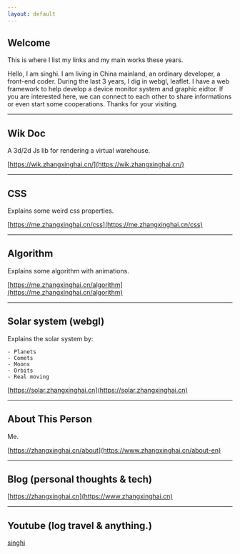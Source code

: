 ```yaml
---
layout: default
---
```


## Welcome

This is where I list my links and my main works these years.

Hello, I am singhi. I am living in China mainland, an ordinary developer, a front-end coder. During the last 3 years, I dig in webgl, leaflet. I have a web framework to help develop a device monitor system and graphic eidtor. If you are interested here, we can connect to each other to share informations or even start some cooperations. Thanks for your visiting.

---

## Wik Doc

A 3d/2d Js lib for rendering a virtual warehouse.

[https://wik.zhangxinghai.cn/](https://wik.zhangxinghai.cn/)

---

## CSS

Explains some weird css properties.

[https://me.zhangxinghai.cn/css](https://me.zhangxinghai.cn/css)

---

## Algorithm

Explains some algorithm with animations.

[https://me.zhangxinghai.cn/algorithm](https://me.zhangxinghai.cn/algorithm)

---

## Solar system (webgl)

Explains the solar system by:

    - Planets
    - Comets
    - Moons
    - Orbits
    - Real moving

[https://solar.zhangxinghai.cn](https://solar.zhangxinghai.cn)

---

## About This Person

Me.

[https://zhangxinghai.cn/about](https://www.zhangxinghai.cn/about-en)

---

## Blog (personal thoughts & tech)

[https://zhangxinghai.cn](https://www.zhangxinghai.cn)

---

## Youtube (log travel & anything.)

[singhi](https://www.youtube.com/channel/UCOvEajUHgigi_lO3wKgpJvw)
